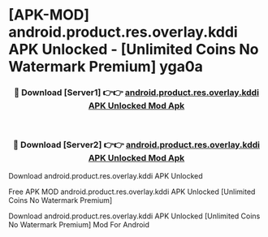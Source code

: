 # [APK-MOD] android.product.res.overlay.kddi APK Unlocked - [Unlimited Coins No Watermark Premium] yga0a



<div align="center">
<h3>🔴 Download [Server1] 👉👉 <a href="https://momento.my/?title=android.product.res.overlay.kddi_APK_Unlocked">android.product.res.overlay.kddi APK Unlocked Mod Apk</a></h3><br>

<h3>🔴 Download [Server2] 👉👉 <a href="https://momento.my/?title=android.product.res.overlay.kddi_APK_Unlocked">android.product.res.overlay.kddi APK Unlocked Mod Apk</a></h3>
</div>



Download android.product.res.overlay.kddi APK Unlocked 

Free APK MOD android.product.res.overlay.kddi APK Unlocked [Unlimited Coins No Watermark Premium]

Download android.product.res.overlay.kddi APK Unlocked [Unlimited Coins No Watermark Premium] Mod For Android
